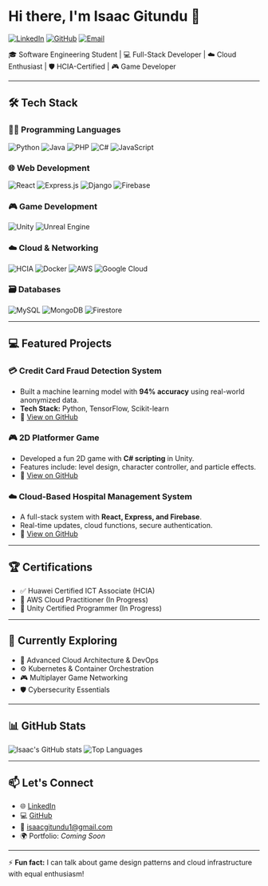 # Hi there, I'm Isaac Gitundu 👋

[![LinkedIn](https://img.shields.io/badge/LinkedIn-0077B5?style=for-the-badge&logo=linkedin&logoColor=white)](https://www.linkedin.com/in/isaack-gitundu/)
[![GitHub](https://img.shields.io/badge/GitHub-100000?style=for-the-badge&logo=github&logoColor=white)](https://github.com/aizooh)
[![Email](https://img.shields.io/badge/Email-D14836?style=for-the-badge&logo=gmail&logoColor=white)](mailto:isaacgitundu1@gmail.com)

🎓 Software Engineering Student | 💻 Full-Stack Developer | ☁️ Cloud Enthusiast | 🛡️ HCIA-Certified | 🎮 Game Developer

---

## 🛠️ Tech Stack

### 👨‍💻 Programming Languages
![Python](https://img.shields.io/badge/Python-3776AB?style=for-the-badge&logo=python&logoColor=white)
![Java](https://img.shields.io/badge/Java-ED8B00?style=for-the-badge&logo=openjdk&logoColor=white)
![PHP](https://img.shields.io/badge/PHP-777BB4?style=for-the-badge&logo=php&logoColor=white)
![C#](https://img.shields.io/badge/C%23-239120?style=for-the-badge&logo=c-sharp&logoColor=white)
![JavaScript](https://img.shields.io/badge/JavaScript-F7DF1E?style=for-the-badge&logo=javascript&logoColor=black)

### 🌐 Web Development
![React](https://img.shields.io/badge/React-20232A?style=for-the-badge&logo=react&logoColor=61DAFB)
![Express.js](https://img.shields.io/badge/Express.js-000000?style=for-the-badge&logo=express&logoColor=white)
![Django](https://img.shields.io/badge/Django-092E20?style=for-the-badge&logo=django&logoColor=white)
![Firebase](https://img.shields.io/badge/Firebase-FFCA28?style=for-the-badge&logo=firebase&logoColor=black)

### 🎮 Game Development
![Unity](https://img.shields.io/badge/Unity-100000?style=for-the-badge&logo=unity&logoColor=white)
![Unreal Engine](https://img.shields.io/badge/Unreal%20Engine-0E1128?style=for-the-badge&logo=unrealengine&logoColor=white)

### ☁️ Cloud & Networking
![HCIA](https://img.shields.io/badge/HCIA-FF0000?style=for-the-badge&logo=huawei&logoColor=white)
![Docker](https://img.shields.io/badge/Docker-2496ED?style=for-the-badge&logo=docker&logoColor=white)
![AWS](https://img.shields.io/badge/AWS-232F3E?style=for-the-badge&logo=amazon-aws&logoColor=white)
![Google Cloud](https://img.shields.io/badge/Google_Cloud-4285F4?style=for-the-badge&logo=google-cloud&logoColor=white)

### 🗃️ Databases
![MySQL](https://img.shields.io/badge/MySQL-4479A1?style=for-the-badge&logo=mysql&logoColor=white)
![MongoDB](https://img.shields.io/badge/MongoDB-47A248?style=for-the-badge&logo=mongodb&logoColor=white)
![Firestore](https://img.shields.io/badge/Firestore-FFCA28?style=for-the-badge&logo=firebase&logoColor=black)

---

## 💻 Featured Projects

### 💳 Credit Card Fraud Detection System
- Built a machine learning model with **94% accuracy** using real-world anonymized data.
- **Tech Stack:** Python, TensorFlow, Scikit-learn  
- 🔗 [View on GitHub](https://github.com/aizooh/credit-card-fraud-detection)

### 🎮 2D Platformer Game
- Developed a fun 2D game with **C# scripting** in Unity.
- Features include: level design, character controller, and particle effects.  
- 🔗 [View on GitHub](https://github.com/aizooh/2d-platformer-game)

### ☁️ Cloud-Based Hospital Management System
- A full-stack system with **React, Express, and Firebase**.
- Real-time updates, cloud functions, secure authentication.
- 🔗 [View on GitHub](https://github.com/aizooh/cloud-hospital-system)

---

## 🏆 Certifications
- ✅ Huawei Certified ICT Associate (HCIA)
- 🧩 AWS Cloud Practitioner (In Progress)
- 🎯 Unity Certified Programmer (In Progress)

---

## 🌱 Currently Exploring
- 🚀 Advanced Cloud Architecture & DevOps
- ⚙️ Kubernetes & Container Orchestration
- 🎮 Multiplayer Game Networking
- 🛡️ Cybersecurity Essentials

---

## 📊 GitHub Stats

![Isaac's GitHub stats](https://github-readme-stats.vercel.app/api?username=aizooh&show_icons=true&theme=radical&hide_border=true)
![Top Languages](https://github-readme-stats.vercel.app/api/top-langs/?username=aizooh&layout=compact&theme=radical&hide_border=true)

---

## 📫 Let's Connect

- 🌐 [LinkedIn](https://www.linkedin.com/in/isaack-gitundu/)
- 💻 [GitHub](https://github.com/aizooh)
- 📧 [isaacgitundu1@gmail.com](mailto:isgitundu@gmail.com)
- 🌍 Portfolio: *Coming Soon*

---

⚡ **Fun fact:** I can talk about game design patterns and cloud infrastructure with equal enthusiasm!
